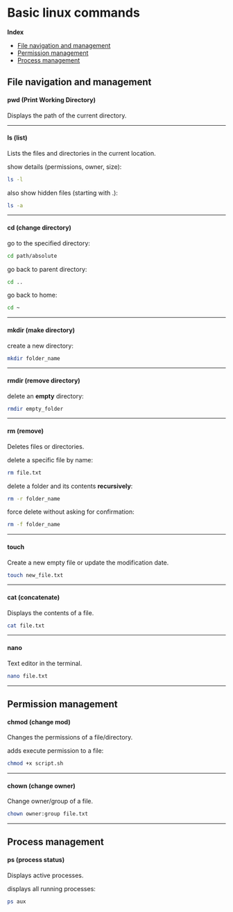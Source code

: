 # Basic linux commands

**Index**
- [File navigation and management](##file-navigation-and-management)
- [Permission management](##permission-management)
- [Process management](##process-management)

## File navigation and management

#### pwd (Print Working Directory)
Displays the path of the current directory.

---

#### ls (list)
Lists the files and directories in the current location.

show details (permissions, owner, size):
```bash
ls -l
```

also show hidden files (starting with .):
```bash
ls -a 
```

---

#### cd (change directory)

go to the specified directory:
```bash
cd path/absolute 
```

go back to parent directory:
```bash
cd .. 
```

go back to home:
```bash
cd ~ 
```

---

#### mkdir (make directory)

create a new directory:
```bash
mkdir folder_name
```

---

#### rmdir (remove directory)

delete an **empty** directory:
```bash
rmdir empty_folder
```

---

#### rm (remove)
Deletes files or directories.

delete a specific file by name:
```bash
rm file.txt
```

delete a folder and its contents **recursively**:
```bash
rm -r folder_name
```

force delete without asking for confirmation:
```bash
rm -f folder_name
```

---

#### touch
Create a new empty file or update the modification date.

```bash
touch new_file.txt
```

---

#### cat (concatenate)
Displays the contents of a file.

```bash
cat file.txt
```

---

#### nano
Text editor in the terminal.

```bash
nano file.txt
```

---

## Permission management

#### chmod (change mod)
Changes the permissions of a file/directory.

adds execute permission to a file:
```bash
chmod +x script.sh
```

---

#### chown (change owner)
Change owner/group of a file.

```bash
chown owner:group file.txt
```

---

## Process management

#### ps (process status)
Displays active processes.

displays all running processes:
```bash
ps aux
```